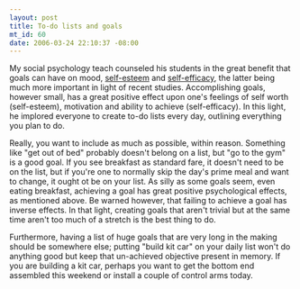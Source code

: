 ```yaml
--- 
layout: post
title: To-do lists and goals
mt_id: 60
date: 2006-03-24 22:10:37 -08:00
---
```

My social psychology teach counseled his students in the great benefit that goals can have on mood, [self-esteem](http://en.wikipedia.org/wiki/Self-esteem) and [self-efficacy](http://en.wikipedia.org/wiki/Self-efficacy), the latter being much more important in light of recent studies.  Accomplishing goals, however small, has a great positive effect upon one's feelings of self worth (self-esteem), motivation and ability to achieve (self-efficacy).  In this light, he implored everyone to create to-do lists every day, outlining everything you plan to do.

Really, you want to include as much as possible, within reason.  Something like "get out of bed" probably doesn't belong on a list, but "go to the gym" is a good goal.  If you see breakfast as standard fare, it doesn't need to be on the list, but if you're one to normally skip the day's prime meal and want to change, it ought ot be on your list.  As silly as some goals seem, even eating breakfast, achieving a goal has great positive psychological effects, as mentioned above.  Be warned however, that failing to achieve a goal has inverse effects.  In that light, creating goals that aren't trivial but at the same time aren't too much of a stretch is the best thing to do.

Furthermore, having a list of huge goals that are very long in the making should be somewhere else; putting "build kit car" on your daily list won't do anything good but keep that un-achieved objective present in memory.  If you are building a kit car, perhaps you want to get the bottom end assembled this weekend or install a couple of control arms today.
